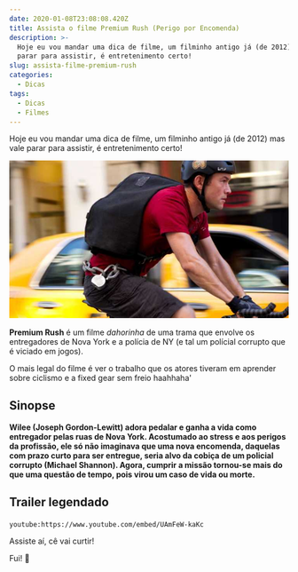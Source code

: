 ```yaml
---
date: 2020-01-08T23:08:08.420Z
title: Assista o filme Premium Rush (Perigo por Encomenda)
description: >-
  Hoje eu vou mandar uma dica de filme, um filminho antigo já (de 2012) mas vale
  parar para assistir, é entretenimento certo!
slug: assista-filme-premium-rush
categories:
  - Dicas
tags:
  - Dicas
  - Filmes
---
```


Hoje eu vou mandar uma dica de filme, um filminho antigo já (de 2012) mas vale parar para assistir, é entretenimento certo!

![Capa do filme filme Premium Rush](./filme-premium-rush-capa.jpg)

**Premium Rush** é um filme _dahorinha_ de uma trama que envolve os entregadores de Nova York e a polícia de NY (e tal um polícial corrupto que é viciado em jogos).

O mais legal do filme é ver o trabalho que os atores tiveram em aprender sobre ciclismo e a fixed gear sem freio haahhaha'

## Sinopse

**Wilee (Joseph Gordon-Lewitt) adora pedalar e ganha a vida como entregador pelas ruas de Nova York. Acostumado ao stress e aos perigos da profissão, ele só não imaginava que uma nova encomenda, daquelas com prazo curto para ser entregue, seria alvo da cobiça de um policial corrupto (Michael Shannon). Agora, cumprir a missão tornou-se mais do que uma questão de tempo, pois virou um caso de vida ou morte.**

## Trailer legendado

`youtube:https://www.youtube.com/embed/UAmFeW-kaKc`

Assiste aí, cê vai curtir!

Fui! :bicyclist:
